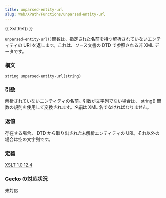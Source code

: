 ```yaml
---
title: unparsed-entity-url
slug: Web/XPath/Functions/unparsed-entity-url
---
```

{{ XsltRef() }}

`unparsed-entity-url()`関数は、指定された名前を持つ解析されていないエンティティの URI を返します。これは、ソース文書の DTD で参照される非 XML データです。

### 構文

```
string unparsed-entity-url(string)
```

### 引数

解析されていないエンティティの名前。引数が文字列でない場合は、 string() 関数の規則を使用して変換されます。名前は XML 名でなければなりません。

### 返値

存在する場合、 DTD から取り出された未解析エンティティの URI。それ以外の場合は空の文字列です。

### 定義

[XSLT 1.0 12.4](http://www.w3.org/TR/xslt#function-unparsed-entity-uri)

### Gecko の対応状況

未対応
